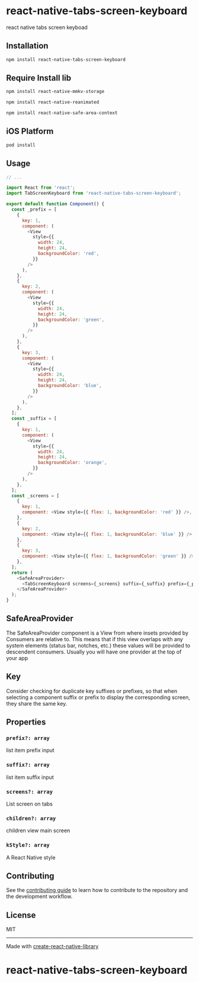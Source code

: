 # react-native-tabs-screen-keyboard

react native tabs screen keyboad

## Installation

```sh
npm install react-native-tabs-screen-keyboard
```

## Require Install lib

```sh
npm install react-native-mmkv-storage
```

```sh
npm install react-native-reanimated
```

```sh
npm install react-native-safe-area-context
```

## iOS Platform

```sh
pod install
```

## Usage

```js
// ...

import React from 'react';
import TabScreenKeyboard from 'react-native-tabs-screen-keyboard';

export default function Component() {
  const _prefix = [
    {
      key: 1,
      component: (
        <View
          style={{
            width: 24,
            height: 24,
            backgroundColor: 'red',
          }}
        />
      ),
    },
    {
      key: 2,
      component: (
        <View
          style={{
            width: 24,
            height: 24,
            backgroundColor: 'green',
          }}
        />
      ),
    },
    {
      key: 3,
      component: (
        <View
          style={{
            width: 24,
            height: 24,
            backgroundColor: 'blue',
          }}
        />
      ),
    },
  ];
  const _suffix = [
    {
      key: 1,
      component: (
        <View
          style={{
            width: 24,
            height: 24,
            backgroundColor: 'orange',
          }}
        />
      ),
    },
  ];
  const _screens = [
    {
      key: 1,
      component: <View style={{ flex: 1, backgroundColor: 'red' }} />,
    },
    {
      key: 2,
      component: <View style={{ flex: 1, backgroundColor: 'blue' }} />,
    },
    {
      key: 3,
      component: <View style={{ flex: 1, backgroundColor: 'green' }} />,
    },
  ];
  return (
    <SafeAreaProvider>
      <TabScreenKeyboard screens={_screens} suffix={_suffix} prefix={_prefix} />
    </SafeAreaProvider>
  );
}
```

## SafeAreaProvider

The SafeAreaProvider component is a View from where insets provided by Consumers are relative to. This means that if this view overlaps with any system elements (status bar, notches, etc.) these values will be provided to descendent consumers. Usually you will have one provider at the top of your app

## Key

Consider checking for duplicate key suffixes or prefixes, so that when selecting a component suffix or prefix to display the corresponding screen, they share the same key.

## Properties

### `prefix?: array`

list item prefix input

### `suffix?: array`

list item suffix input

### `screens?: array`

List screen on tabs

### `children?: array`

children view main screen

### `kStyle?: array`

A React Native style

## Contributing

See the [contributing guide](CONTRIBUTING.md) to learn how to contribute to the repository and the development workflow.

## License

MIT

---

Made with [create-react-native-library](https://github.com/callstack/react-native-builder-bob)

# react-native-tabs-screen-keyboard
